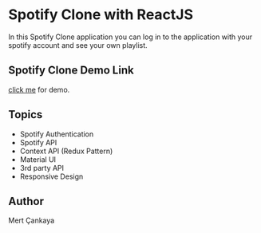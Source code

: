 # Spotify Clone with ReactJS
In this Spotify Clone application you can log in to the application with your spotify account and see your own playlist.

## Spotify Clone Demo Link
<a href="https://spotify-clone-b6901.web.app/">click me</a> for demo.


## Topics
+ Spotify Authentication
+ Spotify API
+ Context API (Redux Pattern)
+ Material UI
+ 3rd party API
+ Responsive Design

## Author
Mert Çankaya



